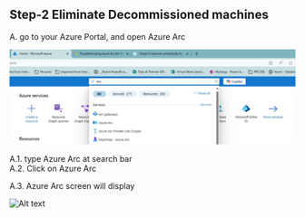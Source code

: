 ## Step-2 Eliminate Decommissioned machines
A. go to your Azure Portal, and open Azure Arc<br>

![Alt text](IMAGES/010_AzurePortal_SearchAzureArc.jpg "Search for Azure Arc")

A.1. type Azure Arc at search bar<br>
A.2. Click on Azure Arc<br>

A.3. Azure Arc screen will display<br>

![Alt text](IMAGES/011_AzureArc_LandingPage.jpg.jpg "Azure Arc Landing Page")
<br>

